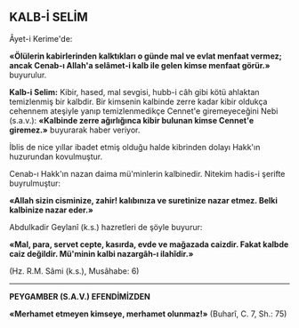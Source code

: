 ## KALB-İ SELİM

Âyet-i Kerime'de:

**«Ölülerin kabirlerinden kalktıkları o günde mal ve evlat menfaat vermez; ancak Cenab-ı Allah'a selâmet-i kalb ile gelen kimse menfaat gö­rür.»** buyurulur.

**Kalb-i Selim:** Kibir, hased, mal sevgisi, hubb-i câh gibi kötü ahlaktan temizlenmiş bir kalbdir. Bir kimsenin kalbinde zerre kadar ki­bir oldukça cehennem ateşiyle yanıp temizlenmedikçe Cennet'e giremeyeceğini Nebi (s.a.v.): **«Kalbinde zerre ağırlığınca kibir bulunan kimse Cennet'e giremez.»** buyurarak haber veriyor.

İblis de nice yıllar ibadet etmiş olduğu hal­de kibrinden dolayı Hakk'ın huzurundan kovulmuştur.

Cenab-ı Hakk'ın nazan daima mü'minlerin kalbinedir. Nitekim hadis-i şerifte buyrulmuştur:

**«Allah sizin cisminize, zahir! kalıbınıza ve suretinize nazar etmez. Belki kalbinize nazar eder.»**

Abdulkadir Geylanî (k.s.) hazretleri de şöyle buyurur:

**«Mal, para, servet cepte, kasırda, evde ve mağazada caizdir. Fakat kalbde caiz değildir. Mü'minin kalbi nazargâh-ı ilahîdir.»**

(Hz. R.M. Sâmi (k.s.), Musâhabe: 6)

<hr>

**PEYGAMBER (S.A.V.) EFENDİMİZDEN**

**«Merhamet etmeyen kimseye, merhamet olunmaz!»** (Buharî, C. 7, Sh.: 75)
